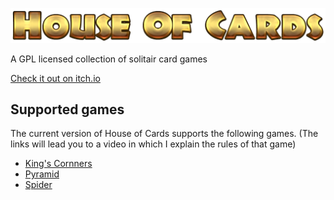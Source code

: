 ![House Of Cards](https://github.com/PhantasarProductions/House-Of-Cards/blob/main/SRC/Assets/Tricky/GFX/Logo/Main.png?raw=true)

 A GPL licensed collection of solitair card games


 [Check it out on itch.io](https://phantasar-productions.itch.io/house-of-cards)


## Supported games

The current version of House of Cards supports the following games.
(The links will lead you to a video in which I explain the rules of that game)

- [King's Cornners](https://rumble.com/v4j9llu-how-to-play-kings-corners.html)
- [Pyramid](https://rumble.com/v4j9mwk-how-to-play-pyramid.html)
- [Spider](https://rumble.com/v4j9qj0-how-to-play-spider.html)